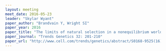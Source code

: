 ```yaml
---
layout: meeting
meet_date: 2016-05-23
leader: "Skylar Wyant"
paper_author: "Brandvain Y, Wright SI"
paper_year: 2016
paper_title: "The limits of natural selection in a nonequilibrium world"
paper_journal: "Trends Genetics 32: 201-210"
paper_url: "http://www.cell.com/trends/genetics/abstract/S0168-9525(16)00014-7"
---
```


